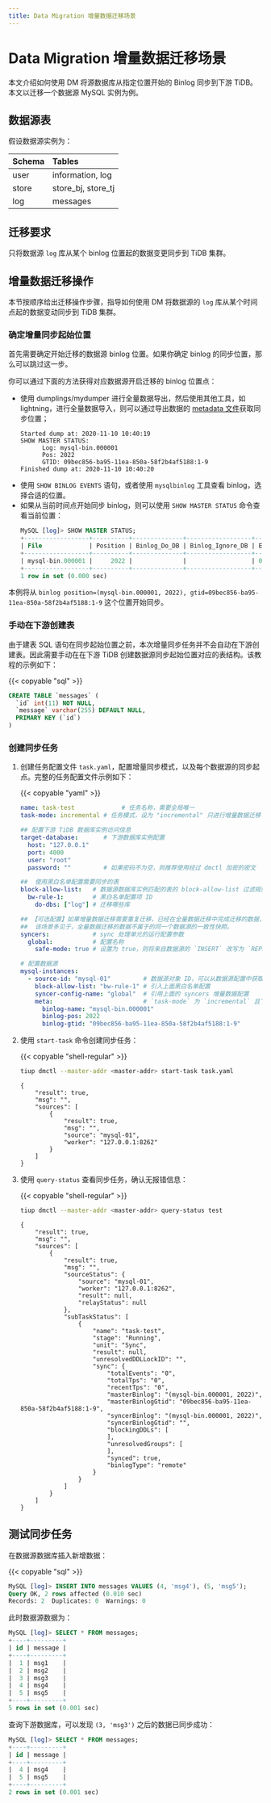 ```yaml
---
title: Data Migration 增量数据迁移场景
---
```


# Data Migration 增量数据迁移场景

本文介绍如何使用 DM 将源数据库从指定位置开始的 Binlog 同步到下游 TiDB。本文以迁移一个数据源 MySQL 实例为例。

## 数据源表

假设数据源实例为：

| Schema | Tables |
|:------|:------|
| user  | information, log |
| store | store_bj, store_tj |
| log   | messages |

## 迁移要求

只将数据源 `log` 库从某个 binlog 位置起的数据变更同步到 TiDB 集群。

## 增量数据迁移操作

本节按顺序给出迁移操作步骤，指导如何使用 DM 将数据源的 `log` 库从某个时间点起的数据变动同步到 TiDB 集群。

### 确定增量同步起始位置

首先需要确定开始迁移的数据源 binlog 位置。如果你确定 binlog 的同步位置，那么可以跳过这一步。

你可以通过下面的方法获得对应数据源开启迁移的 binlog 位置点：

- 使用 dumplings/mydumper 进行全量数据导出，然后使用其他工具，如 lightning，进行全量数据导入，则可以通过导出数据的 [metadata 文件](https://docs.pingcap.com/zh/tidb/stable/dumpling-overview#%E8%BE%93%E5%87%BA%E6%96%87%E4%BB%B6%E6%A0%BC%E5%BC%8F)获取同步位置；
  ```file
  Started dump at: 2020-11-10 10:40:19
  SHOW MASTER STATUS:
        Log: mysql-bin.000001
        Pos: 2022
        GTID: 09bec856-ba95-11ea-850a-58f2b4af5188:1-9 
  Finished dump at: 2020-11-10 10:40:20
  ```
- 使用 `SHOW BINLOG EVENTS` 语句，或者使用 `mysqlbinlog` 工具查看 binlog，选择合适的位置。
- 如果从当前时间点开始同步 binlog，则可以使用 `SHOW MASTER STATUS` 命令查看当前位置：
  ```sql
  MySQL [log]> SHOW MASTER STATUS;
  +------------------+----------+--------------+------------------+------------------------------------------+
  | File             | Position | Binlog_Do_DB | Binlog_Ignore_DB | Executed_Gtid_Set                        |
  +------------------+----------+--------------+------------------+------------------------------------------+
  | mysql-bin.000001 |     2022 |              |                  | 09bec856-ba95-11ea-850a-58f2b4af5188:1-9 |
  +------------------+----------+--------------+------------------+------------------------------------------+
  1 row in set (0.000 sec)
  ```

本例将从 `binlog position=(mysql-bin.000001, 2022), gtid=09bec856-ba95-11ea-850a-58f2b4af5188:1-9` 这个位置开始同步。


### 手动在下游创建表

由于建表 SQL 语句在同步起始位置之前，本次增量同步任务并不会自动在下游创建表。因此需要手动在在下游 TiDB 创建数据源同步起始位置对应的表结构。该教程的示例如下：

{{< copyable "sql" >}}

```sql
CREATE TABLE `messages` (
  `id` int(11) NOT NULL,
  `message` varchar(255) DEFAULT NULL,
  PRIMARY KEY (`id`)
)
```

### 创建同步任务

1. 创建任务配置文件 `task.yaml`，配置增量同步模式，以及每个数据源的同步起点。完整的任务配置文件示例如下：

   {{< copyable "yaml" >}}

   ```yaml
   name: task-test             # 任务名称，需要全局唯一
   task-mode: incremental # 任务模式，设为 "incremental" 只进行增量数据迁移

   ## 配置下游 TiDB 数据库实例访问信息
   target-database:       # 下游数据库实例配置
     host: "127.0.0.1"
     port: 4000
     user: "root"
     password: ""         # 如果密码不为空，则推荐使用经过 dmctl 加密的密文

   ##  使用黑白名单配置需要同步的表
   block-allow-list:   # 数据源数据库实例匹配的表的 block-allow-list 过滤规则集，如果 DM 版本早于 v2.0.0-beta.2 则使用 black-white-list
     bw-rule-1:        # 黑白名单配置项 ID
       do-dbs: ["log"] # 迁移哪些库

   ## 【可选配置】如果增量数据迁移需要重复迁移，已经在全量数据迁移中完成迁移的数据，则需要开启 [Safe mode](glossary.md#safe-mode) 避免增量数据迁移报错。
   ##  该场景多见于，全量数据迁移的数据不属于的同一个数据源的一致性快照。
   syncers:            # sync 处理单元的运行配置参数
     global:           # 配置名称
       safe-mode: true # 设置为 true，则将来自数据源的 `INSERT` 改写为 `REPLACE`，将 `UPDATE` 改写为 `DELETE` 与 `REPLACE`，保证在表结构中存在主键或唯一索引的条件下迁移数据时可以重复导入 DML。在启动或恢复增量复制任务的前 5 分钟内 TiDB DM 会自动启动 safe mode

   # 配置数据源
   mysql-instances:
     - source-id: "mysql-01"         # 数据源对象 ID，可以从数据源配置中获取
       block-allow-list: "bw-rule-1" # 引入上面黑白名单配置
       syncer-config-name: "global"  # 引用上面的 syncers 增量数据配置
       meta:                         # `task-mode` 为 `incremental` 且下游数据库的 `checkpoint` 不存在时 binlog 迁移开始的位置; 如果 `checkpoint` 存在，则以 `checkpoint` 为 准
         binlog-name: "mysql-bin.000001"
         binlog-pos: 2022
         binlog-gtid: "09bec856-ba95-11ea-850a-58f2b4af5188:1-9"
   ```

5. 使用 `start-task` 命令创建同步任务：

   {{< copyable "shell-regular" >}}

   ```bash
   tiup dmctl --master-addr <master-addr> start-task task.yaml
   ```

   ```
   {
       "result": true,
       "msg": "",
       "sources": [
           {
               "result": true,
               "msg": "",
               "source": "mysql-01",
               "worker": "127.0.0.1:8262"
           }
       ]
   }
   ```

6. 使用 `query-status` 查看同步任务，确认无报错信息：

   {{< copyable "shell-regular" >}}

   ```bash
   tiup dmctl --master-addr <master-addr> query-status test
   ```

   ```
   {
       "result": true,
       "msg": "",
       "sources": [
           {
               "result": true,
               "msg": "",
               "sourceStatus": {
                   "source": "mysql-01",
                   "worker": "127.0.0.1:8262",
                   "result": null,
                   "relayStatus": null
               },
               "subTaskStatus": [
                   {
                       "name": "task-test",
                       "stage": "Running",
                       "unit": "Sync",
                       "result": null,
                       "unresolvedDDLLockID": "",
                       "sync": {
                           "totalEvents": "0",
                           "totalTps": "0",
                           "recentTps": "0",
                           "masterBinlog": "(mysql-bin.000001, 2022)",
                           "masterBinlogGtid": "09bec856-ba95-11ea-850a-58f2b4af5188:1-9",
                           "syncerBinlog": "(mysql-bin.000001, 2022)",
                           "syncerBinlogGtid": "",
                           "blockingDDLs": [
                           ],
                           "unresolvedGroups": [
                           ],
                           "synced": true,
                           "binlogType": "remote"
                       }
                   }
               ]
           }
       ]
   }
   ```

## 测试同步任务

在数据源数据库插入新增数据：

{{< copyable "sql" >}}

```sql
MySQL [log]> INSERT INTO messages VALUES (4, 'msg4'), (5, 'msg5');
Query OK, 2 rows affected (0.010 sec)
Records: 2  Duplicates: 0  Warnings: 0
```

此时数据源数据为：

```sql
MySQL [log]> SELECT * FROM messages;
+----+---------+
| id | message |
+----+---------+
|  1 | msg1    |
|  2 | msg2    |
|  3 | msg3    |
|  4 | msg4    |
|  5 | msg5    |
+----+---------+
5 rows in set (0.001 sec)
```

查询下游数据库，可以发现 `(3, 'msg3')` 之后的数据已同步成功：

```sql
MySQL [log]> SELECT * FROM messages;
+----+---------+
| id | message |
+----+---------+
|  4 | msg4    |
|  5 | msg5    |
+----+---------+
2 rows in set (0.001 sec)
```

